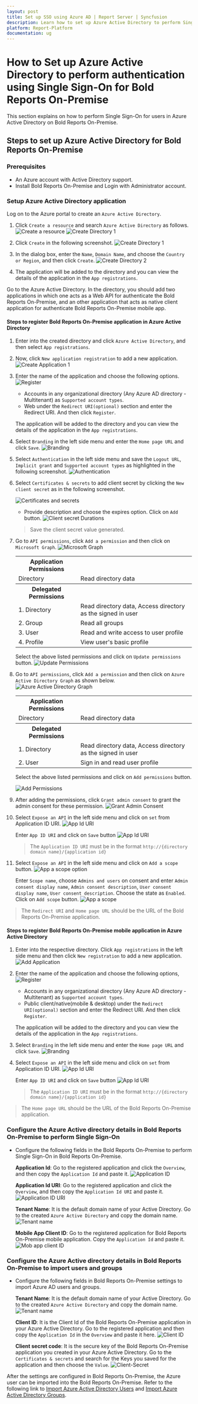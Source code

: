 ```yaml
---
layout: post
title: Set up SSO using Azure AD | Report Server | Syncfusion
description: Learn how to set up Azure Active Directory to perform Single Sign-On in Bold Reports On-Premise Edition.
platform: Report-Platform
documentation: ug
---
```


# How to Set up Azure Active Directory to perform authentication using Single Sign-On for Bold Reports On-Premise

This section explains on how to perform Single Sign-On for users in Azure Active Directory on Bold Reports On-Premise.

## Steps to set up Azure Active Directory for Bold Reports On-Premise

### Prerequisites

* An Azure account with Active Directory support.
* Install Bold Reports On-Premise and Login with Administrator account.

### Setup Azure Active Directory application

Log on to the Azure portal to create an `Azure Active Directory`.

1. Click `Create a resource` and search `Azure Active Directory` as follows.
    ![Create a resource](/static/assets/on-premise/images/how-to/create-resource-option.png)
    ![Create Directory 1](/static/assets/on-premise/images/how-to/create-resource.png)

2. Click `Create` in the following screenshot.
    ![Create Directory 1](/static/assets/on-premise/images/how-to/ad-create.png)

3. In the dialog box, enter the `Name`, `Domain Name`, and choose the `Country or Region`, and then click `Create`.
    ![Create Directory 2](/static/assets/on-premise/images/how-to/ad-create1-1.png)

4. The application will be added to the directory and you can view the details of the application in the `App registrations`.

Go to the Azure Active Directory. In the directory, you should add two applications in which one acts as a Web API for authenticate the Bold Reports On-Premise, and an other application that acts as native client application for authenticate Bold Reports On-Premise mobile app.

#### Steps to register Bold Reports On-Premise application in Azure Active Directory

1. Enter into the created directory and click `Azure Active Directory`, and then select `App registrations`.

2. Now, click `New application registration` to add a new application.
    ![Create Application 1](/static/assets/on-premise/images/how-to/add-application-1.png)

3. Enter the name of the application and choose the following options.
    ![Register](/static/assets/on-premise/images/how-to/register-option.png)

   * Accounts in any organizational directory (Any Azure AD directory - Multitenant) as `Supported account types`.
   * Web under the `Redirect URI(optional)` section and enter the Redirect URI. And then click `Register`.

   The application will be added to the directory and you can view the details of the application in the `App registrations`.

4. Select `Branding` in the left side menu and enter the `Home page URL` and click `Save`.
    ![Branding](/static/assets/on-premise/images/how-to/branding.png)

5. Select `Authentication` in the left side menu and save the `Logout URL`, `Implicit grant` and `Supported account types` as highlighted in the following screenshot.
    ![Authentication](/static/assets/on-premise/images/how-to/authentication.png)

6. Select `Certificates & secrets` to add client secret by clicking the `New client secret` as in the following screenshot.

    ![Certificates and secrets](/static/assets/on-premise/images/how-to/certificates-and-secrets.png)

    * Provide description and choose the expires option. Click on `Add` button.
     ![Client secret Durations](/static/assets/on-premise/images/how-to/client-secret-duration.png)

    >Save the client secret value generated.

7. Go to `API permissions`, click `Add a permission` and then click on `Microsoft Graph`.
    ![Microsoft Graph](/static/assets/on-premise/images/how-to/microsoft-graph.png)

   <table>
     <tr>
     <th><b>Application Permissions</b></th>
     <th></th>
     </tr>
     <tr>
     <td> Directory <td>Read directory data</td></td>
     </tr>
     <tr>
     <th><b>Delegated Permissions</b></th>
     <th></th>
     </tr>
     <tr>
     <td> 1. Directory <td>Read directory data, Access directory as the signed in user</td></td>
     </tr>
     <tr>
     <td>2. Group <td>Read all groups</td></td>
     </tr>
     <tr>
     <td>3. User <td>Read and write access to user profile</td></td>
     </tr>
      <tr>
     <td>4. Profile <td>View user's basic profile</td></td>
     </tr>
     </table>

    Select the above listed permissions and click on `Update permissions` button.
    ![Update Permissions](/static/assets/on-premise/images/how-to/update-permissions.png)

8. Go to `API permissions`, click `Add a permission` and then click on `Azure Active Directory Graph` as shown below.
    ![Azure Active Directory Graph](/static/assets/on-premise/images/how-to/azure-active-directory-graph.png)

    <table>
    <tr>
     <th>Application Permissions</th>
     <th></th>
     </tr>
     <tr>
     <td>Directory <td>Read directory data</td></td>
     </tr>
     <tr>
     <th><b>Delegated Permissions</b></th>
     <th></th>
     </tr>
     <tr>
     <td> 1. Directory <td>Read directory data, Access directory as the signed in user</td></td>
     </tr>
     <tr>
     <td>2. User <td>Sign in and read user profile</td></td>
     </tr>
    </table>

    Select the above listed permissions and click on `Add permissions` button.

    ![Add Permissions](/static/assets/on-premise/images/how-to/add-permissions.png)

9. After adding the permissions, click `Grant admin consent` to grant the admin consent for these permission.
    ![Grant Admin Consent](/static/assets/on-premise/images/how-to/grant-admin-consent.png)

10. Select `Expose an API` in the left side menu and click on `set` from Application ID URI.
    ![App Id URI](/static/assets/on-premise/images/how-to/set.png)

    Enter `App ID URI` and click on `Save` button
    ![App Id URI](/static/assets/on-premise/images/how-to/app-id-uri-save.png)

    >The `Application ID URI` must be in the format `http://{directory domain name}/{application id}`

11. Select `Expose an API` in the left side menu and click on `Add a scope` button.
    ![App a scope option](/static/assets/on-premise/images/how-to/add-a-scope-option.png)

    Enter `Scope name`, choose `Admins and users` on consent and enter `Admin consent display name`, `Admin consent description`, `User consent display name`, `User consent description`. Choose the state as `Enabled`. Click on `Add scope` button.
    ![App a scope](/static/assets/on-premise/images/how-to/add-a-scope-button.png)

>The `Redirect URI` and `Home page URL` should be the URL of the Bold Reports On-Premise application.

#### Steps to register Bold Reports On-Premise mobile application in Azure Active Directory

1. Enter into the respective directory. Click `App registrations` in the left side menu and then click `New registration` to add a new application.
   ![Add Application](/static/assets/on-premise/images/how-to/add-application-1.png)

2. Enter the name of the application and choose the following options,
   ![Register](/static/assets/on-premise/images/how-to/register-option-mob.png)

    * Accounts in any organizational directory (Any Azure AD directory - Multitenant) as `Supported account types`.
    * Public client/native(mobile & desktop) under the `Redirect URI(optional)` section and enter the Redirect URI. And then click `Register`.

    The application will be added to the directory and you can view the details of the application in the `App registrations`.

3. Select `Branding` in the left side menu and enter the `Home page URL` and click `Save`.
    ![Branding](/static/assets/on-premise/images/how-to/branding.png)

4. Select `Expose an API` in the left side menu and click on `set` from Application ID URI.
![App Id URI](/static/assets/on-premise/images/how-to/set.png)

    Enter `App ID URI` and click on `Save` button
   ![App Id URI](/static/assets/on-premise/images/how-to/app-id-uri-save.png)

    >The `Application ID URI` must be in the format `http://{directory domain name}/{application id}`

>The `Home page URL` should be the URL of the Bold Reports On-Premise application.

### Configure the Azure Active directory details in Bold Reports On-Premise to perform Single Sign-On

* Configure the following fields in the Bold Reports On-Premise to perform Single Sign-On in Bold Reports On-Premise.

   **Application Id**: Go to the registered application and click the `Overview`, and then copy the `Application Id` and paste it.
    ![Application ID](/static/assets/on-premise/images/how-to/client-id.png)

   **Application Id URI**: Go to the registered application and click the `Overview`, and then copy the `Application Id URI` and paste it.
   ![Application ID URI](/static/assets/on-premise/images/how-to/app-id.png)

   **Tenant Name**: It is the default domain name of your Active Directory. Go to the created `Azure Active Directory` and copy the domain name.
    ![Tenant name](/static/assets/on-premise/images/how-to/tenant-name.png)

   **Mobile App Client ID**: Go to the registered application for Bold Reports On-Premise mobile application. Copy the `Application Id` and paste it.
    ![Mob app client ID](/static/assets/on-premise/images/how-to/mob-app-client-id.png)

### Configure the Azure Active directory details in Bold Reports On-Premise to import users and groups

* Configure the following fields in Bold Reports On-Premise settings to import Azure AD users and groups.

   **Tenant Name**: It is the default domain name of your Active Directory. Go to the created `Azure Active Directory` and copy the domain name.
     ![Tenant name](/static/assets/on-premise/images/how-to/tenant-name.png)

   **Client ID**: It is the Client Id of the Bold Reports On-Premise application in your Azure Active Directory. Go to the registered application and then copy the `Application Id` in the `Overview` and paste it here.
     ![Client ID](/static/assets/on-premise/images/how-to/client-id.png)

    **Client secret code**: It is the secure key of the Bold Reports On-Premise application you created in your Azure Active Directory. Go to the `Certificates & secrets` and search for the Keys you saved for the application and then choose the `Value`.
     ![Client-Secret](/static/assets/on-premise/images/how-to/client-secret-value.png)

After the settings are configured in Bold Reports On-Premise, the Azure user can be imported into the Bold Reports On-Premise. Refer to the following link to [Import Azure Active Directory Users](/on-premise/manage-users-and-groups/users/import-users/import-azure-active-directory-users/) and [Import Azure Active Directory Groups](/on-premise/manage-users-and-groups/groups/import-groups/import-azure-active-directory-groups/).